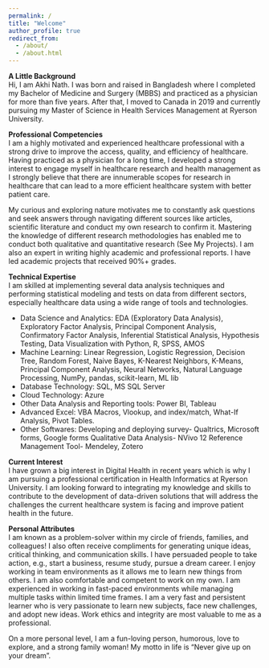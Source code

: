 ```yaml
---
permalink: /
title: "Welcome"
author_profile: true
redirect_from: 
  - /about/
  - /about.html
---
```

**A Little Background**  
Hi, I am Akhi Nath. I was born and raised in Bangladesh where I completed my Bachelor of Medicine and Surgery (MBBS) and practiced as a physician for more than five years. After that, I moved to Canada in 2019 and currently pursuing my Master of Science in Health Services Management at Ryerson University. 

**Professional Competencies**  
I am a highly motivated and experienced healthcare professional with a strong drive to improve the access, quality, and efficiency of healthcare. Having practiced as a physician for a long time, I developed a strong interest to engage myself in healthcare research and health management as I strongly believe that there are innumerable scopes for research in healthcare that can lead to a more efficient healthcare system with better patient care. 

My curious and exploring nature motivates me to constantly ask questions and seek answers through navigating different sources like articles, scientific literature and conduct my own research to confirm it. Mastering the knowledge of different research methodologies has enabled me to conduct both qualitative and quantitative research (See My Projects). I am also an expert in writing highly academic and professional reports. I have led academic projects that received 90%+ grades.

**Technical Expertise**  
I am skilled at implementing several data analysis techniques and performing statistical modeling and tests on data from different sectors, especially healthcare data using a wide range of tools and technologies. 

- Data Science and Analytics: EDA (Exploratory Data Analysis), Exploratory Factor Analysis, Principal Component Analysis, Confirmatory Factor Analysis, Inferential Statistical Analysis, Hypothesis Testing, Data Visualization with Python, R, SPSS, AMOS
- Machine Learning: Linear Regression, Logistic Regression, Decision Tree, Random Forest, Naive Bayes, K-Nearest Neighbors, K-Means, Principal Component Analysis, Neural Networks, Natural Language Processing, NumPy, pandas, scikit-learn, ML lib
- Database Technology: SQL, MS SQL Server
- Cloud Technology: Azure
- Other Data Analysis and Reporting tools: Power BI, Tableau
- Advanced Excel: VBA Macros, Vlookup, and index/match, What-If Analysis, Pivot Tables.
- Other Softwares: 
    Developing and deploying survey- Qualtrics, Microsoft forms, Google forms
    Qualitative Data Analysis- NVivo 12
    Reference Management Tool- Mendeley, Zotero

**Current Interest**  
I have grown a big interest in Digital Health in recent years which is why I am pursuing a professional certification in Health Informatics at Ryerson University. I am looking forward to integrating my knowledge and skills to contribute to the development of data-driven solutions that will address the challenges the current healthcare system is facing and improve patient health in the future.
 
**Personal Attributes**  
I am known as a problem-solver within my circle of friends, families, and colleagues! I also often receive compliments for generating unique ideas, critical thinking, and communication skills. I have persuaded people to take action, e.g., start a business, resume study, pursue a dream career. I enjoy working in team environments as it allows me to learn new things from others. I am also comfortable and competent to work on my own. I am experienced in working in fast-paced environments while managing multiple tasks within limited time frames. I am a very fast and persistent learner who is very passionate to learn new subjects, face new challenges, and adopt new ideas. Work ethics and integrity are most valuable to me as a professional.

On a more personal level, I am a fun-loving person, humorous, love to explore, and a strong family woman! My motto in life is “Never give up on your dream”.
